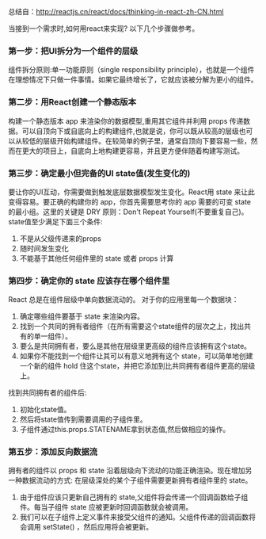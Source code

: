 总结自：http://reactjs.cn/react/docs/thinking-in-react-zh-CN.html

当接到一个需求时,如何用react来实现? 以下几个步骤做参考。

 

### 第一步：把UI拆分为一个组件的层级

组件拆分原则:单一功能原则（single responsibility principle），也就是一个组件在理想情况下只做一件事情。如果它最终增长了，它就应该被分解为更小的组件。

 

### 第二步：用React创建一个静态版本

构建一个静态版本 app 来渲染你的数据模型,重用其它组件并利用 props 传递数据。可以自顶向下或自底向上的构建组件,也就是说，你可以既从较高的层级也可以从较低的层级开始构建组件。在较简单的例子里，通常自顶向下要容易一些，然而在更大的项目上，自底向上地构建更容易，并且更方便伴随着构建写测试。

 

### 第三步：确定最小但完备的UI state值(发生变化的)

要让你的UI互动，你需要做到触发底层数据模型发生变化。React用 state 来让此变得容易。要正确的构建你的 app，你首先需要思考你的 app 需要的可变 state 的最小组。这里的关键是 DRY 原则：Don't Repeat Yourself(不要重复自己)。
state值至少满足下面三个条件:
1. 不是从父级传递来的props
2. 随时间发生变化
3. 不能基于其他任何组件里的 state 或者 props 计算

 

### 第四步：确定你的 state 应该存在哪个组件里

React 总是在组件层级中单向数据流动的。
对于你的应用里每一个数据块：
1. 确定哪些组件要基于 state 来渲染内容。
2. 找到一个共同的拥有者组件（在所有需要这个state组件的层次之上，找出共有的单一组件）。
3. 要么是共同拥有者，要么是其他在层级里更高级的组件应该拥有这个state。
4. 如果你不能找到一个组件让其可以有意义地拥有这个 state，可以简单地创建一个新的组件 hold 住这个state，并把它添加到比共同拥有者组件更高的层级上。

找到共同拥有者的组件后:
1. 初始化state值。
2. 然后将state值传到需要调用的子组件里。
3. 子组件通过this.props.STATENAME拿到状态值,然后做相应的操作。

 

### 第五步：添加反向数据流

拥有者的组件以 props 和 state 沿着层级向下流动的功能正确渲染。现在增加另一种数据流动的方式: 在层级深处的某个子组件需要更新拥有者组件里的 state。
1. 由于组件应该只更新自己拥有的 state,父组件将会传递一个回调函数给子组件。每当子组件 state 应被更新时回调函数就会被调用。
2. 我们可以在子组件上定义事件来接受父组件的通知。父组件传递的回调函数将会调用 setState() ，然后应用将会被更新。
